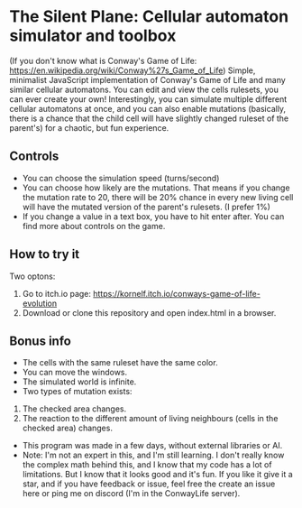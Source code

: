 # The Silent Plane: Cellular automaton simulator and toolbox
(If you don't know what is Conway's Game of Life: https://en.wikipedia.org/wiki/Conway%27s_Game_of_Life)
Simple, minimalist JavaScript implementation of Conway's Game of Life and many similar cellular automatons. You can edit and view the cells rulesets, you can ever create your own! Interestingly, you can simulate multiple different cellular automatons at once, and you can also enable mutations (basically, there is a chance that the child cell will have slightly changed ruleset of the parent's) for a chaotic, but fun experience.
## Controls
- You can choose the simulation speed (turns/second)
- You can choose how likely are the mutations. That means if you change the mutation rate to 20, there will be 20% chance in every new living cell will have the mutated version of the parent's rulesets. (I prefer 1%)
- If you change a value in a text box, you have to hit enter after.
You can find more about controls on the game.
## How to try it
Two optons:
1. Go to itch.io page: https://kornelf.itch.io/conways-game-of-life-evolution
2. Download or clone this repository and open index.html in a browser.
## Bonus info
- The cells with the same ruleset have the same color.
- You can move the windows.
- The simulated world is infinite.
- Two types of mutation exists:
1. The checked area changes.
2. The reaction to the different amount of living neighbours (cells in the checked area) changes.
- This program was made in a few days, without external libraries or AI.
- Note: I'm not an expert in this, and I'm still learning. I don't really know the complex math behind this, and I know that my code has a lot of limitations. But I know that it looks good and it's fun. If you like it give it a star, and if you have feedback or issue, feel free the create an issue here or ping me on discord (I'm in the ConwayLife server).